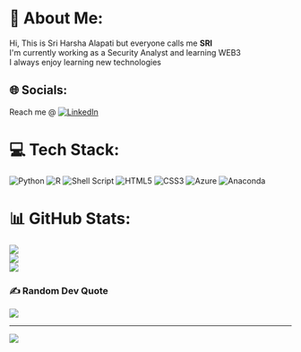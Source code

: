 <!---
itsme-Sri/itsme-Sri is a ✨ special ✨ repository because its `README.md` (this file) appears on your GitHub profile.
You can click the Preview link to take a look at your changes.
--->
# 💫 About Me:
Hi, This is Sri Harsha Alapati but everyone calls me <b>SRI</b> <br>I'm currently working as a Security Analyst and learning WEB3<br>I always enjoy learning new technologies


## 🌐 Socials:
Reach me @ 
[![LinkedIn](https://img.shields.io/badge/LinkedIn-%230077B5.svg?logo=linkedin&logoColor=white)](https://linkedin.com/in/Sri-Alapati) 

# 💻 Tech Stack:
![Python](https://img.shields.io/badge/python-3670A0?style=for-the-badge&logo=python&logoColor=ffdd54) ![R](https://img.shields.io/badge/r-%23276DC3.svg?style=for-the-badge&logo=r&logoColor=white) ![Shell Script](https://img.shields.io/badge/shell_script-%23121011.svg?style=for-the-badge&logo=gnu-bash&logoColor=white) ![HTML5](https://img.shields.io/badge/html5-%23E34F26.svg?style=for-the-badge&logo=html5&logoColor=white) ![CSS3](https://img.shields.io/badge/css3-%231572B6.svg?style=for-the-badge&logo=css3&logoColor=white) ![Azure](https://img.shields.io/badge/azure-%230072C6.svg?style=for-the-badge&logo=azure-devops&logoColor=white) ![Anaconda](https://img.shields.io/badge/Anaconda-%2344A833.svg?style=for-the-badge&logo=anaconda&logoColor=white)
# 📊 GitHub Stats:
![](https://github-readme-stats.vercel.app/api?username=itsme-Sri&theme=dark&hide_border=false&include_all_commits=true&count_private=false)<br/>
![](https://github-readme-streak-stats.herokuapp.com/?user=itsme-Sri&theme=dark&hide_border=false)<br/>
![](https://github-readme-stats.vercel.app/api/top-langs/?username=itsme-Sri&theme=dark&hide_border=false&include_all_commits=true&count_private=false&layout=compact)

### ✍️ Random Dev Quote
![](https://quotes-github-readme.vercel.app/api?type=horizontal&theme=radical)

---
[![](https://visitcount.itsvg.in/api?id=itsme-Sri&icon=0&color=0)](https://visitcount.itsvg.in)
